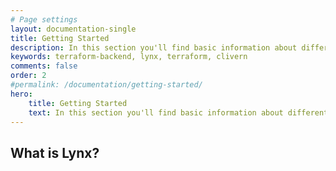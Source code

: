 ```yaml
---
# Page settings
layout: documentation-single
title: Getting Started
description: In this section you'll find basic information about different components inside lynx dashboard
keywords: terraform-backend, lynx, terraform, clivern
comments: false
order: 2
#permalink: /documentation/getting-started/
hero:
    title: Getting Started
    text: In this section you'll find basic information about different components inside lynx dashboard
---
```


## What is Lynx?